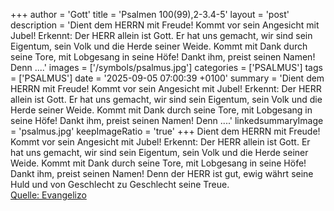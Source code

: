 +++
author = 'Gott'
title = 'Psalmen 100(99),2-3.4-5'
layout = 'post'
description = 'Dient dem HERRN mit Freude! Kommt vor sein Angesicht mit Jubel! Erkennt: Der HERR allein ist Gott. Er hat uns gemacht, wir sind sein Eigentum, sein Volk und die Herde seiner Weide. Kommt mit Dank durch seine Tore, mit Lobgesang in seine Höfe! Dankt ihm, preist seinen Namen! Denn ....'
images = ['/symbols/psalmus.jpg']
categories = ['PSALMUS']
tags = ['PSALMUS']
date = '2025-09-05 07:00:39 +0100'
summary = 'Dient dem HERRN mit Freude! Kommt vor sein Angesicht mit Jubel! Erkennt: Der HERR allein ist Gott. Er hat uns gemacht, wir sind sein Eigentum, sein Volk und die Herde seiner Weide. Kommt mit Dank durch seine Tore, mit Lobgesang in seine Höfe! Dankt ihm, preist seinen Namen! Denn ....'
linkedsummaryImage = 'psalmus.jpg'
keepImageRatio = 'true'
+++
Dient dem HERRN mit Freude! Kommt vor sein Angesicht mit Jubel!
Erkennt: Der HERR allein ist Gott. Er hat uns gemacht, wir sind sein Eigentum, sein Volk und die Herde seiner Weide.
Kommt mit Dank durch seine Tore, mit Lobgesang in seine Höfe! Dankt ihm, preist seinen Namen!
Denn der HERR ist gut, ewig währt seine Huld und von Geschlecht zu Geschlecht seine Treue.<!--more--><br> [Quelle: Evangelizo](https://evangeliumtagfuertag.org/DE/gospel)